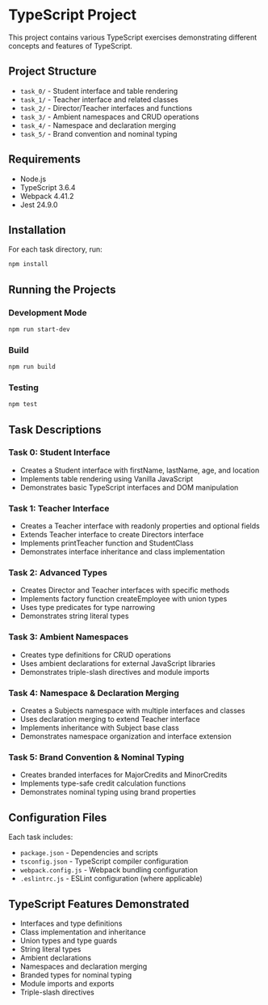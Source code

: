 # TypeScript Project

This project contains various TypeScript exercises demonstrating different concepts and features of TypeScript.

## Project Structure

- `task_0/` - Student interface and table rendering
- `task_1/` - Teacher interface and related classes
- `task_2/` - Director/Teacher interfaces and functions
- `task_3/` - Ambient namespaces and CRUD operations
- `task_4/` - Namespace and declaration merging
- `task_5/` - Brand convention and nominal typing

## Requirements

- Node.js
- TypeScript 3.6.4
- Webpack 4.41.2
- Jest 24.9.0

## Installation

For each task directory, run:

```bash
npm install
```

## Running the Projects

### Development Mode
```bash
npm run start-dev
```

### Build
```bash
npm run build
```

### Testing
```bash
npm test
```

## Task Descriptions

### Task 0: Student Interface
- Creates a Student interface with firstName, lastName, age, and location
- Implements table rendering using Vanilla JavaScript
- Demonstrates basic TypeScript interfaces and DOM manipulation

### Task 1: Teacher Interface
- Creates a Teacher interface with readonly properties and optional fields
- Extends Teacher interface to create Directors interface
- Implements printTeacher function and StudentClass
- Demonstrates interface inheritance and class implementation

### Task 2: Advanced Types
- Creates Director and Teacher interfaces with specific methods
- Implements factory function createEmployee with union types
- Uses type predicates for type narrowing
- Demonstrates string literal types

### Task 3: Ambient Namespaces
- Creates type definitions for CRUD operations
- Uses ambient declarations for external JavaScript libraries
- Demonstrates triple-slash directives and module imports

### Task 4: Namespace & Declaration Merging
- Creates a Subjects namespace with multiple interfaces and classes
- Uses declaration merging to extend Teacher interface
- Implements inheritance with Subject base class
- Demonstrates namespace organization and interface extension

### Task 5: Brand Convention & Nominal Typing
- Creates branded interfaces for MajorCredits and MinorCredits
- Implements type-safe credit calculation functions
- Demonstrates nominal typing using brand properties

## Configuration Files

Each task includes:
- `package.json` - Dependencies and scripts
- `tsconfig.json` - TypeScript compiler configuration
- `webpack.config.js` - Webpack bundling configuration
- `.eslintrc.js` - ESLint configuration (where applicable)

## TypeScript Features Demonstrated

- Interfaces and type definitions
- Class implementation and inheritance
- Union types and type guards
- String literal types
- Ambient declarations
- Namespaces and declaration merging
- Branded types for nominal typing
- Module imports and exports
- Triple-slash directives
